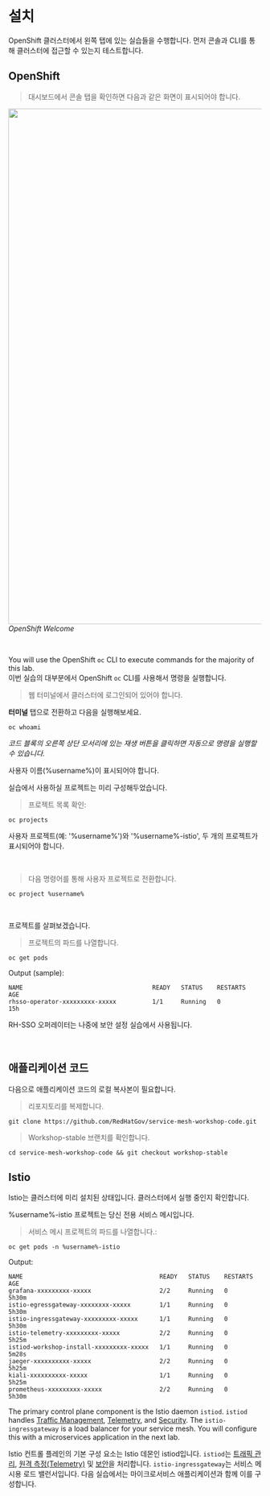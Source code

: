 # 설치

OpenShift 클러스터에서 왼쪽 탭에 있는 실습들을 수행합니다. 먼저 콘솔과 CLI를 통해 클러스터에 접근할 수 있는지 테스트합니다.

## OpenShift

<blockquote>
<i class="fa fa-desktop"></i> 대시보드에서 콘솔 탭을 확인하면 다음과 같은 화면이 표시되어야 합니다.
</blockquote>

<img src="images/openshift-welcome.png" width="1024"><br/>
 *OpenShift Welcome*

<br>

You will use the OpenShift `oc` CLI  to execute commands for the majority of this lab.  
이번 실습의 대부분에서 OpenShift `oc` CLI를 사용해서 명령을 실행합니다.

<blockquote>
<i class="fa fa-terminal"></i> 웹 터미널에서 클러스터에 로그인되어 있어야 합니다.
</blockquote>

**터미널** 탭으로 전환하고 다음을 실행해보세요. 

```execute
oc whoami
```
*코드 블록의 오른쪽 상단 모서리에 있는 재생 버튼을 클릭하면 자동으로 명령을 실행할 수 있습니다.*

사용자 이름(%username%)이 표시되어야 합니다.

실습에서 사용하실 프로젝트는 미리 구성해두었습니다.

<blockquote>
<i class="fa fa-terminal"></i> 프로젝트 목록 확인:
</blockquote>

```execute
oc projects
```

사용자 프로젝트(예: '%username%')와 '%username%-istio', 두 개의 프로젝트가 표시되어야 합니다.

<br>

<blockquote>
<i class="fa fa-terminal"></i> 다음 명령어를 통해 사용자 프로젝트로 전환합니다. 
</blockquote>

```execute
oc project %username%
```

<br>

프로젝트를 살펴보겠습니다.

<blockquote>
<i class="fa fa-terminal"></i> 프로젝트의 파드를 나열합니다.
</blockquote>

```execute
oc get pods
```

Output (sample):

```
NAME                                    READY   STATUS    RESTARTS   AGE
rhsso-operator-xxxxxxxxx-xxxxx          1/1     Running   0          15h
```

RH-SSO 오퍼레이터는 나중에 보안 설정 실습에서 사용됩니다.

<br>

## 애플리케이션 코드
다음으로 애플리케이션 코드의 로컬 복사본이 필요합니다.

<blockquote>
<i class="fa fa-terminal"></i> 리포지토리를 복제합니다.
</blockquote>

```execute
git clone https://github.com/RedHatGov/service-mesh-workshop-code.git
```

<blockquote>
<i class="fa fa-terminal"></i> Workshop-stable 브랜치를 확인합니다.
</blockquote>

```execute
cd service-mesh-workshop-code && git checkout workshop-stable
```

## Istio
Istio는 클러스터에 미리 설치된 상태입니다. 클러스터에서 실행 중인지 확인합니다.

%username%-istio 프로젝트는 당신 전용 서비스 메시입니다.

<blockquote>
<i class="fa fa-terminal"></i> 서비스 메시 프로젝트의 파드를 나열합니다.:
</blockquote>

```execute
oc get pods -n %username%-istio
```

Output:

```
NAME                                      READY   STATUS    RESTARTS   AGE
grafana-xxxxxxxxx-xxxxx                   2/2     Running   0          5h30m
istio-egressgateway-xxxxxxxx-xxxxx        1/1     Running   0          5h30m
istio-ingressgateway-xxxxxxxxx-xxxxx      1/1     Running   0          5h30m
istio-telemetry-xxxxxxxxx-xxxxx           2/2     Running   0          5h25m
istiod-workshop-install-xxxxxxxxx-xxxxx   1/1     Running   0          5m28s
jaeger-xxxxxxxxxx-xxxxx                   2/2     Running   0          5h25m
kiali-xxxxxxxxxx-xxxxx                    1/1     Running   0          5h25m
prometheus-xxxxxxxxx-xxxxx                2/2     Running   0          5h30m
```

The primary control plane component is the Istio daemon `istiod`.  `istiod` handles [Traffic Management][1], [Telemetry][2], and [Security][3].  The `istio-ingressgateway` is a load balancer for your service mesh.  You will configure this with a microservices application in the next lab.

Istio 컨트롤 플레인의 기본 구성 요소는 Istio 데몬인 istiod입니다. `istiod`는 [트래픽 관리][1], [원격 측정(Telemetry)][2] 및 [보안][3]을 처리합니다. 
`istio-ingressgateway`는 서비스 메시용 로드 밸런서입니다. 다음 실습에서는 마이크로서비스 애플리케이션과 함께 이를 구성합니다.

[1]: https://istio.io/docs/concepts/traffic-management/
[2]: https://istio.io/docs/concepts/observability/
[3]: https://istio.io/docs/concepts/security/
